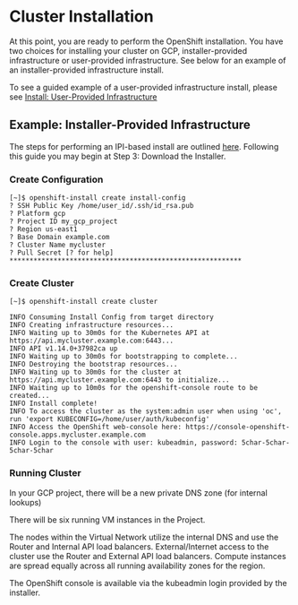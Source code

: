 # Cluster Installation

At this point, you are ready to perform the OpenShift installation.
You have two choices for installing your cluster on GCP, installer-provided infrastructure or user-provided infrastructure.
See below for an example of an installer-provided infrastructure install.

To see a guided example of a user-provided infrastructure install, please see [Install: User-Provided Infrastructure](install_upi.md)

## Example: Installer-Provided Infrastructure

The steps for performing an IPI-based install are outlined [here][cloud-install]. Following this guide you may begin at
Step 3: Download the Installer.

### Create Configuration

```console
[~]$ openshift-install create install-config
? SSH Public Key /home/user_id/.ssh/id_rsa.pub
? Platform gcp
? Project ID my_gcp_project
? Region us-east1
? Base Domain example.com
? Cluster Name mycluster
? Pull Secret [? for help] **********************************************************
```

### Create Cluster

```console
[~]$ openshift-install create cluster

INFO Consuming Install Config from target directory
INFO Creating infrastructure resources...
INFO Waiting up to 30m0s for the Kubernetes API at https://api.mycluster.example.com:6443...
INFO API v1.14.0+37982ca up
INFO Waiting up to 30m0s for bootstrapping to complete...
INFO Destroying the bootstrap resources...
INFO Waiting up to 30m0s for the cluster at https://api.mycluster.example.com:6443 to initialize...
INFO Waiting up to 10m0s for the openshift-console route to be created...
INFO Install complete!
INFO To access the cluster as the system:admin user when using 'oc', run 'export KUBECONFIG=/home/user/auth/kubeconfig'
INFO Access the OpenShift web-console here: https://console-openshift-console.apps.mycluster.example.com
INFO Login to the console with user: kubeadmin, password: 5char-5char-5char-5char
```

### Running Cluster

In your GCP project, there will be a new private DNS zone (for internal lookups)

There will be six running VM instances in the Project.

The nodes within the Virtual Network utilize the internal DNS and use the Router and Internal API load balancers. External/Internet
access to the cluster use the Router and External API load balancers. Compute instances are spread equally across all running availability
zones for the region.

The OpenShift console is available via the kubeadmin login provided by the installer.

[cloud-install]: https://cloud.openshift.com/clusters/install
